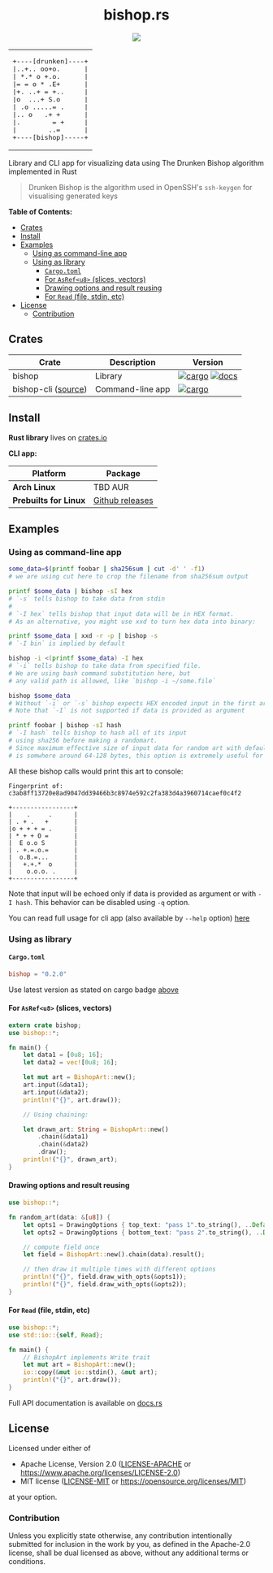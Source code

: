 <div align="center">
<h1>bishop.rs</h1>

<a href="https://travis-ci.org/AbsurdlySuspicious/bishop.rs">
<img src="https://travis-ci.org/AbsurdlySuspicious/bishop.rs.svg?branch=master">
</a>

<table><tr><td><pre>
+----[drunken]----+
|..+.. oo+o.      |
| *.* o +.o.      |
|= = o * .E+      |
|+. ..+ = +..     |
|o  ...+ S.o      |
| .o .....= .     |
|.. o   .+ +      |
|.        = +     |
|        ..=      |
+----[bishop]-----+
</pre></td></tr></table>

</div>

Library and CLI app for visualizing data using The Drunken Bishop algorithm implemented in Rust

> Drunken Bishop is the algorithm used in OpenSSH's `ssh-keygen` for visualising generated keys 

**Table of Contents:**

* [Crates](#crates)
* [Install](#install)
* [Examples](#examples)
	* [Using as command-line app](#using-as-command-line-app)
	* [Using as library](#using-as-library)
		* [`Cargo.toml`](#cargotoml)
		* [For `AsRef<u8>` (slices, vectors)](#for-asrefu8-slices-vectors)
		* [Drawing options and result reusing](#drawing-options-and-result-reusing)
		* [For `Read` (file, stdin, etc)](#for-read-file-stdin-etc)
* [License](#license)
	* [Contribution](#contribution)

## Crates

Crate                              | Description      | Version                                                                                                                                                 |
-----------------------------------|------------------|---------------------------------------------------------------------------------------------------------------------------------------------------------|
bishop                             | Library          | [![cargo](https://img.shields.io/crates/v/bishop)](https://crates.io/crates/bishop) [![docs](https://docs.rs/bishop/badge.svg)](https://docs.rs/bishop) |
bishop-cli ([source](bishop-cli/)) | Command-line app | [![cargo](https://img.shields.io/crates/v/bishop-cli)](https://crates.io/crates/bishop-cli)                                                             |

## Install

**Rust library** lives on [crates.io](https://crates.io/crates/bishop)

**CLI app:**

Platform                | Package                                                                     |
------------------------|-----------------------------------------------------------------------------|
**Arch Linux**          | TBD AUR                                                                     |
**Prebuilts for Linux** | [Github releases](https://github.com/AbsurdlySuspicious/bishop.rs/releases) |

## Examples

### Using as command-line app

```bash
some_data=$(printf foobar | sha256sum | cut -d' ' -f1)
# we are using cut here to crop the filename from sha256sum output

printf $some_data | bishop -sI hex
# `-s` tells bishop to take data from stdin
#
# `-I hex` tells bishop that input data will be in HEX format.
# As an alternative, you might use xxd to turn hex data into binary:

printf $some_data | xxd -r -p | bishop -s
# `-I bin` is implied by default

bishop -i <(printf $some_data) -I hex
# `-i` tells bishop to take data from specified file.
# We are using bash command substitution here, but
# any valid path is allowed, like `bishop -i ~/some.file`

bishop $some_data
# Without `-i` or `-s` bishop expects HEX encoded input in the first argument.
# Note that `-I` is not supported if data is provided as argument

printf foobar | bishop -sI hash
# `-I hash` tells bishop to hash all of its input
# using sha256 before making a randomart.
# Since maximum effective size of input data for random art with default size (17x9)
# is somwhere around 64-128 bytes, this option is extremely useful for large inputs  
```

All these bishop calls would print this art to console:

```
Fingerprint of:
c3ab8ff13720e8ad9047dd39466b3c8974e592c2fa383d4a3960714caef0c4f2

+-----------------+
|    .     .      |
| . + .   +       |
|o + + + = .      |
| * + + O =       |
|  E o.o S        |
| . +.=.o.=       |
|  o.B.=...       |
|   +.+.*  o      |
|    o.o.o. .     |
+-----------------+
``` 

Note that input will be echoed only if data is provided as argument or with `-I hash`.
This behavior can be disabled using `-q` option.

You can read full usage for cli app (also available by `--help` option)
[here](bishop-cli/usage.txt)

### Using as library

#### `Cargo.toml`

```toml
bishop = "0.2.0"
```

Use latest version as stated on cargo badge [above](#Crates)

#### For `AsRef<u8>` (slices, vectors)

```rust
extern crate bishop;
use bishop::*;

fn main() {
    let data1 = [0u8; 16];
    let data2 = vec![0u8; 16];

    let mut art = BishopArt::new();
    art.input(&data1);
    art.input(&data2);
    println!("{}", art.draw());

    // Using chaining:

    let drawn_art: String = BishopArt::new()
        .chain(&data1)
        .chain(&data2)
        .draw();
    println!("{}", drawn_art);
}
```

#### Drawing options and result reusing

```rust
use bishop::*;

fn random_art(data: &[u8]) {
    let opts1 = DrawingOptions { top_text: "pass 1".to_string(), ..Default::default() };
    let opts2 = DrawingOptions { bottom_text: "pass 2".to_string(), ..Default::default() };

    // compute field once
    let field = BishopArt::new().chain(data).result();

    // then draw it multiple times with different options
    println!("{}", field.draw_with_opts(&opts1));
    println!("{}", field.draw_with_opts(&opts2));
}
```

#### For `Read` (file, stdin, etc)

```rust
use bishop::*;
use std::io::{self, Read};

fn main() {
    // BishopArt implements Write trait
    let mut art = BishopArt::new();
    io::copy(&mut io::stdin(), &mut art);
    println!("{}", art.draw());
}
```

Full API documentation is available on [docs.rs](https://docs.rs/bishop)

## License

Licensed under either of

- Apache License, Version 2.0 ([LICENSE-APACHE](LICENSE-APACHE) or <https://www.apache.org/licenses/LICENSE-2.0>)
- MIT license ([LICENSE-MIT](LICENSE-MIT) or <https://opensource.org/licenses/MIT>)

at your option.

### Contribution

Unless you explicitly state otherwise, any contribution intentionally submitted
for inclusion in the work by you, as defined in the Apache-2.0 license, shall be
dual licensed as above, without any additional terms or conditions.
